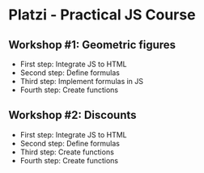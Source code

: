 # Platzi - Practical JS Course

## Workshop #1: Geometric figures

- First step: Integrate JS to HTML
- Second step: Define formulas
- Third step: Implement formulas in JS
- Fourth step: Create functions

## Workshop #2: Discounts

- First step: Integrate JS to HTML
- Second step: Define formulas
- Third step: Create functions
- Fourth step: Create functions
